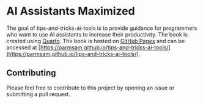 
# AI Assistants Maximized

<!-- badges: start -->
<!-- badges: end -->

The goal of tips-and-tricks-ai-tools is to provide guidance for programmers who want to use AI assistants to increase their productivity. The book is created using [Quarto](https://quarto.org/). The book is hosted on [GitHub Pages](https://pages.github.com/) and can be accessed at [https://parmsam.github.io/tips-and-tricks-ai-tools/](https://parmsam.github.io/tips-and-tricks-ai-tools/).

## Contributing

Please feel free to contribute to this project by opening an issue or submitting a pull request.
